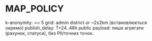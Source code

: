 ﻿# MAP_POLICY
k-anonymity: >= 5
grid: admin district or ~2x2km (встановлюється окремо)
publish_delay: T+24..48h
public payload: лише агрегати (рахунок, статуси), без PII/точних точок.
